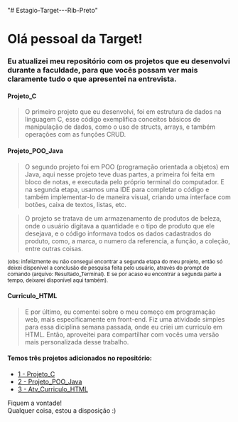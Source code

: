 "# Estagio-Target---Rib-Preto" 

# Olá pessoal da Target!

### Eu atualizei meu repositório com os projetos que eu desenvolvi durante a faculdade, para que vocês possam ver mais claramente tudo o que apresentei na entrevista.


#### Projeto_C
> O primeiro projeto que eu desenvolvi, foi em estrutura de dados na linguagem C, esse código exemplifica conceitos básicos de manipulação de dados, como o uso de structs, arrays, e também operações com as funções CRUD.

#### Projeto_POO_Java
> O segundo projeto foi em POO (programação orientada a objetos) em Java, aqui nesse projeto teve duas partes, a primeira foi feita em bloco de notas, e executada pelo próprio terminal do computador. E na segunda etapa, usamos uma IDE para completar o código e também implementar-lo de maneira visual, criando uma interface com botões, caixa de textos, listas, etc.

> O projeto se tratava de um armazenamento de produtos de beleza, onde o usuário digitava a quantidade e o tipo de produto que ele desejava, e o código informava todos os dados cadastrados do produto, como, a marca, o numero da referencia, a função, a coleção, entre outras coisas.

<sub>(obs: infelizmente eu não consegui encontrar a segunda etapa do meu projeto, então só deixei disponível a conclusão de pesquisa feita pelo usuário, através do prompt de comando (arquivo: Resultado_Terminal). E se por acaso eu encontrar a segunda parte a tempo, deixarei disponível aqui também).<sub/>

#### Curriculo_HTML
> E por último, eu comentei sobre o meu começo em programação web, mais especificamente em front-end.
Fiz uma atividade simples para essa diciplina semana passada, onde eu criei um curriculo em HTML. Então, aproveitei para compartilhar com vocês uma versão mais personalizada desse trabalho.


#### Temos três projetos adicionados no repositório:
- [1 - Projeto_C](https://github.com/ITsL0RIS/Estagio-Target---Rib-Preto/tree/main/1_Projeto_C) 
- [2 - Projeto_POO_Java](https://github.com/ITsL0RIS/Estagio-Target---Rib-Preto/tree/main/2_Projeto_POO_Java) 
- [3 - Atv_Curriculo_HTML]([https://github.com/ITsL0RIS/Estagio-Target---Rib-Preto/tree/main/3_Web_Curriculo](https://github.com/ITsL0RIS/Estagio-Target---Rib-Preto/tree/main/3__Atv_Curriculo_HTML))
  


Fiquem a vontade!   
Qualquer coisa, estou a disposição :)
